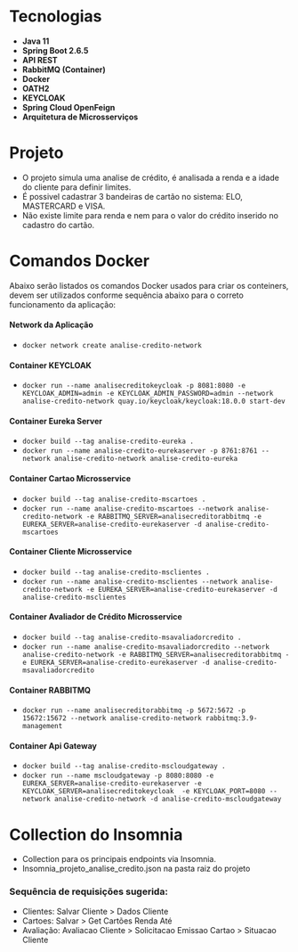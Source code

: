 # Tecnologias

* **Java 11**
* **Spring Boot 2.6.5**
* **API REST**
* **RabbitMQ (Container)**
* **Docker**
* **OATH2**
* **KEYCLOAK**
* **Spring Cloud OpenFeign**
* **Arquitetura de Microsserviços**

# Projeto
* O projeto simula uma analise de crédito, é analisada a renda e a idade do cliente para definir limites.
* É possivel cadastrar 3 bandeiras de cartão no sistema: ELO, MASTERCARD e VISA.
* Não existe limite para renda e nem para o valor do crédito inserido no cadastro do cartão. 


# Comandos Docker

Abaixo serão listados os comandos Docker usados para criar os conteiners, devem ser utilizados conforme sequência abaixo para o correto funcionamento da aplicação:

#### Network da Aplicação 

* `docker network create analise-credito-network`

#### Container KEYCLOAK

* `docker run --name analisecreditokeycloak -p 8081:8080 -e KEYCLOAK_ADMIN=admin -e KEYCLOAK_ADMIN_PASSWORD=admin --network analise-credito-network quay.io/keycloak/keycloak:18.0.0 start-dev`

#### Container Eureka Server

* `docker build --tag analise-credito-eureka .`
* `docker run --name analise-credito-eurekaserver -p 8761:8761 --network analise-credito-network analise-credito-eureka`

#### Container Cartao Microsservice

* `docker build --tag analise-credito-mscartoes .`
* `docker run --name analise-credito-mscartoes --network analise-credito-network -e RABBITMQ_SERVER=analisecreditorabbitmq -e EUREKA_SERVER=analise-credito-eurekaserver -d analise-credito-mscartoes`

#### Container Cliente Microsservice

* `docker build --tag analise-credito-msclientes .`
* `docker run --name analise-credito-msclientes --network analise-credito-network -e EUREKA_SERVER=analise-credito-eurekaserver -d analise-credito-msclientes`

#### Container Avaliador de Crédito Microsservice

* `docker build --tag analise-credito-msavaliadorcredito .`
* `docker run --name analise-credito-msavaliadorcredito --network analise-credito-network -e RABBITMQ_SERVER=analisecreditorabbitmq -e EUREKA_SERVER=analise-credito-eurekaserver -d analise-credito-msavaliadorcredito`

#### Container RABBITMQ

* `docker run --name analisecreditorabbitmq -p 5672:5672 -p 15672:15672 --network analise-credito-network rabbitmq:3.9-management`

#### Container Api Gateway

* `docker build --tag analise-credito-mscloudgateway .`
* `docker run --name mscloudgateway -p 8080:8080 -e EUREKA_SERVER=analise-credito-eurekaserver -e KEYCLOAK_SERVER=analisecreditokeycloak  -e KEYCLOAK_PORT=8080 --network analise-credito-network -d analise-credito-mscloudgateway`


# Collection do Insomnia

* Collection para os principais endpoints via Insomnia. 
* Insomnia_projeto_analise_credito.json na pasta raiz do projeto
### Sequência de requisições sugerida:
* Clientes: Salvar Cliente > Dados Cliente
* Cartoes: Salvar > Get Cartões Renda Até
* Avaliação: Avaliacao Cliente > Solicitacao Emissao Cartao > Situacao Cliente
